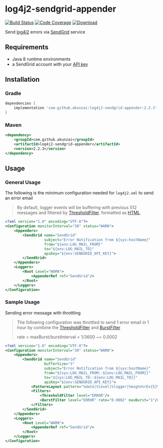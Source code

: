 # log4j2-sendgrid-appender

[![Build Status][ci-badge]][ci] [![Code Coverage][codecov-badge]][codecov] [![Download][maven-badge]][maven]

[ci]: https://github.com/akunzai/log4j2-sendgrid-appender/actions?query=workflow%3ACI

[ci-badge]: https://github.com/akunzai/log4j2-sendgrid-appender/workflows/CI/badge.svg

[codecov]: https://codecov.io/gh/akunzai/log4j2-sendgrid-appender

[codecov-badge]: https://codecov.io/gh/akunzai/log4j2-sendgrid-appender/branch/main/graph/badge.svg?token=RDIFA6DTUZ

[maven]: https://search.maven.org/artifact/com.github.akunzai/log4j2-sendgrid-appender

[maven-badge]: https://img.shields.io/maven-central/v/com.github.akunzai/log4j2-sendgrid-appender.svg

Send [log4j2](https://logging.apache.org/log4j/2.x/) errors via [SendGrid](https://sendgrid.com) service

## Requirements

- Java 8 runtime environments
- a SendGrid account with your [API key](https://app.sendgrid.com/settings/api_keys)

## Installation

### Gradle

```groovy
dependencies {
    implementation 'com.github.akunzai:log4j2-sendgrid-appender:2.2.3'
}
```

### Maven

```xml
<dependency>
    <groupId>com.github.akunzai</groupId>
    <artifactId>log4j2-sendgrid-appender</artifactId>
    <version>2.2.3</version>
</dependency>
```

## Usage

### General Usage

The following is the minimum configuration needed for `log4j2.xml` to send an error email

> By default, logger events will be buffering with previous 512 messages and filtered by [ThresholdFilter](https://logging.apache.org/log4j/2.x/manual/filters.html#ThresholdFilter), formatted as [HTML](https://logging.apache.org/log4j/2.x/manual/layouts.html#HTMLLayout).

```xml
<?xml version="1.0" encoding="UTF-8"?>
<Configuration monitorInterval="30" status="WARN">
    <Appenders>
        <SendGrid name="SendGrid"
                  subject="Error Notification from ${sys:hostName}"
                  from="${env:LOG_MAIL_FROM}"
                  to="${env:LOG_MAIL_TO}"
                  apiKey="${env:SENDGRID_API_KEY}">
        </SendGrid>
    </Appenders>
    <Loggers>
        <Root Level="WARN">
            <AppenderRef ref="SendGrid"/>
        </Root>
    </Loggers>
</Configuration>
```

### Sample Usage

Sending error message with throttling

> The following configuration was throttled to send 1 error email in 1 hour by combine the [ThresholdFilter](https://logging.apache.org/log4j/2.x/manual/filters.html#ThresholdFilter) and [BurstFilter](https://logging.apache.org/log4j/2.x/manual/filters.html#BurstFilter)
>
> rate = maxBurst/burstInterval = 1/3600 ~= 0.0002

```xml
<?xml version="1.0" encoding="UTF-8"?>
<Configuration monitorInterval="30" status="WARN">
    <Appenders>
        <SendGrid name="SendGrid"
                  bufferSize="3"
                  subject="Error Notification from ${sys:hostName}"
                  from="${sys:LOG_MAIL_FROM:-${env:LOG_MAIL_FROM}}"
                  to="${sys:LOG_MAIL_TO:-${env:LOG_MAIL_TO}}"
                  apiKey="${env:SENDGRID_API_KEY}">
            <PatternLayout pattern="%date|%level|%logger|%msg%n%rEx{5}%n"/>
            <Filters>
                <ThresholdFilter level="ERROR"/>
                <BurstFilter level="ERROR" rate="0.0002" maxBurst="1"/>
            </Filters>
        </SendGrid>
    </Appenders>
    <Loggers>
        <Root Level="WARN">
            <AppenderRef ref="SendGrid"/>
        </Root>
    </Loggers>
</Configuration>
```
